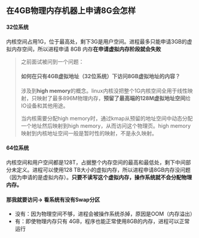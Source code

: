 ## 在4GB物理内存机器上申请8G会怎样

#### 32位系统

内核空间占用1G，位于最高处，剩下3G是用户空间。进程最多只能申请3GB的虚拟内存空间，所以进程申请 8GB 内存**在申请虚拟内存阶段就会失败**



> 之前面试被问到一个问题：
>
> #### 如何在只有4GB虚拟地址（32位系统）下访问8GB虚拟地址的内容？
>
> 涉及到**high memory**的概念。linux内核没把整个1G内核空间全用于线性映射，只映射了最多896M物理内存，**预留了最高端的128M虚拟地址空间**给IO设备和其他用途。
>
> 当内核需要分配high memory时，通过kmap从预留的地址空间中动态分配一个地址然后映射到high memory，从而访问这个物理页。high memory映射到内核地址空间一般是暂时性的映射，不是永久映射。



#### 64位系统

内核空间和用户空间都是128T，占据整个内存空间的最高和最低处，剩下中间部分未定义。进程可以使用128 TB大小的虚拟内存，所以进程申请8GB内存没问题（因为申请的是虚拟内存）。**只要不读写这个虚拟内存，操作系统就不会分配物理内存。**



#### 那我就要访问-> 看系统有没有Swap分区

- 没有：因为物理空间不够，进程会被操作系统杀掉，原因是OOM（内存溢出）
- 有：即使物理内存只有 4GB，程序也能正常使用8GB的内存，进程可以正常运行